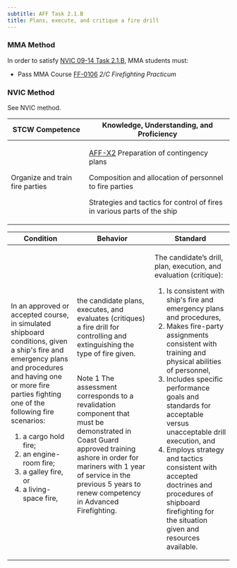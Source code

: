 ```yaml
---
subtitle: AFF Task 2.1.B 
title: Plans, execute, and critique a fire drill 
---
```



### MMA Method

In order to satisfy  [NVIC 09-14  Task  2.1.B]({{site.baseurl}}/assets/images/nvic-09-14.pdf), MMA students must:

* Pass MMA Course [FF-0106]( {{site.baseurl}}/courses/FF-0106) *2/C Firefighting Practicum*


### NVIC Method

<a onclick="togglevisibility('nvic_methods')" >See NVIC method.</a>

<div id='nvic_methods' class='hide'>

<table>
<thead>
<tr>
<th class='forty'> STCW Competence </th>
<th class='sixty'> Knowledge, Understanding, and Proficiency </th>
</tr>
</thead>




<tbody>
<tr><td markdown='1'>

Organize and train fire parties

</td><td markdown='1'>

[AFF-X2](../../tables/63.html#AFF-X2) Preparation of contingency plans 

Composition and allocation of personnel to fire parties 

Strategies and tactics for control of fires in various parts of the ship

</td></tr>


</tbody>
</table>


<table>
<thead>
<tr><th class='twenty'>  Condition </th><th class='twenty'> Behavior </th><th  class='sixty'>Standard </th></tr>
</thead>
<tbody >



<tr><td markdown='1'>

In an approved or accepted course, in simulated shipboard conditions, given a ship's fire and emergency plans and procedures and having one or more fire parties fighting one of the following fire scenarios:

1. a cargo hold fire;
2. an engine-room fire;
3. a galley fire, or
4. a living-space fire,

</td><td markdown='1'>

the candidate plans, executes, and evaluates (critiques) a fire drill for controlling and extinguishing the type of fire given.

<br>

<div class="tooltip">Note 1
<span class="tooltiptext">
The assessment corresponds to a revalidation component that must be demonstrated in Coast Guard approved training ashore in order for mariners with 1 year of service in the previous 5 years to renew competency in Advanced Firefighting.
</span>
</div>


</td><td markdown='1'>

The candidate’s drill, plan, execution, and evaluation (critique):

1. Is consistent with ship's fire and emergency plans and procedures,
2. Makes fire-party assignments consistent with training and physical abilities of personnel,
3. Includes specific performance goals and standards for acceptable versus unacceptable drill execution, and
4. Employs strategy and tactics consistent with accepted doctrines and procedures of shipboard firefighting for the situation given and resources available.

</td></tr>
</tbody>
</table>
</div>
